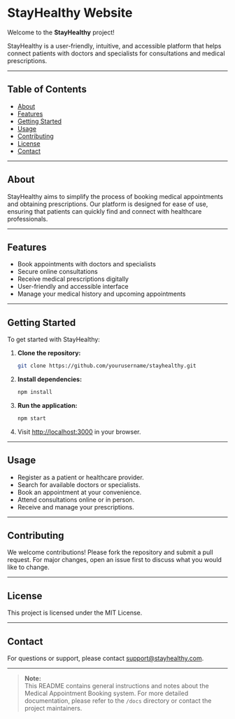 # StayHealthy Website

Welcome to the **StayHealthy** project!

StayHealthy is a user-friendly, intuitive, and accessible platform that helps connect patients with doctors and specialists for consultations and medical prescriptions.

---

## Table of Contents

- [About](#about)
- [Features](#features)
- [Getting Started](#getting-started)
- [Usage](#usage)
- [Contributing](#contributing)
- [License](#license)
- [Contact](#contact)

---

## About

StayHealthy aims to simplify the process of booking medical appointments and obtaining prescriptions. Our platform is designed for ease of use, ensuring that patients can quickly find and connect with healthcare professionals.

---

## Features

- Book appointments with doctors and specialists
- Secure online consultations
- Receive medical prescriptions digitally
- User-friendly and accessible interface
- Manage your medical history and upcoming appointments

---

## Getting Started

To get started with StayHealthy:

1. **Clone the repository:**
   ```bash
   git clone https://github.com/yourusername/stayhealthy.git
   ```
2. **Install dependencies:**
   ```bash
   npm install
   ```
3. **Run the application:**
   ```bash
   npm start
   ```
4. Visit [http://localhost:3000](http://localhost:3000) in your browser.

---

## Usage

- Register as a patient or healthcare provider.
- Search for available doctors or specialists.
- Book an appointment at your convenience.
- Attend consultations online or in person.
- Receive and manage your prescriptions.

---

## Contributing

We welcome contributions! Please fork the repository and submit a pull request. For major changes, open an issue first to discuss what you would like to change.

---

## License

This project is licensed under the MIT License.

---

## Contact

For questions or support, please contact [support@stayhealthy.com](mailto:support@stayhealthy.com).

---

> **Note:**  
> This README contains general instructions and notes about the Medical Appointment Booking system. For more detailed documentation, please refer to the `/docs` directory or contact the project maintainers.
